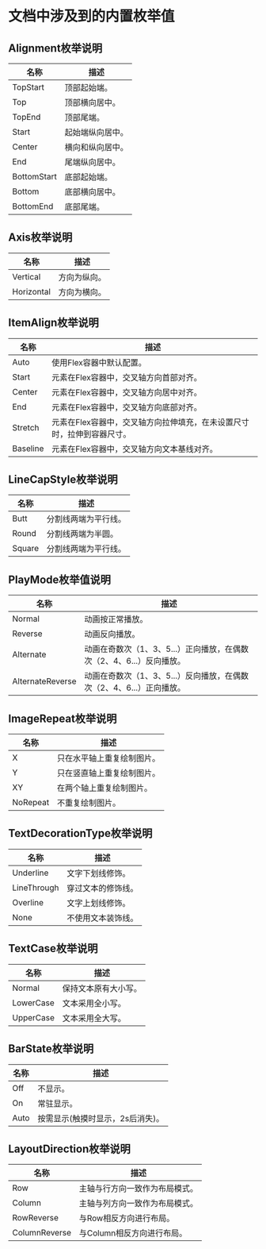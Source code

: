 # 文档中涉及到的内置枚举值

## Alignment枚举说明

| 名称 | 描述 | 
| -------- | -------- |
| TopStart | 顶部起始端。 | 
| Top | 顶部横向居中。 | 
| TopEnd | 顶部尾端。 | 
| Start | 起始端纵向居中。 | 
| Center | 横向和纵向居中。 | 
| End | 尾端纵向居中。 | 
| BottomStart | 底部起始端。 | 
| Bottom | 底部横向居中。 | 
| BottomEnd | 底部尾端。 | 


## Axis枚举说明

| 名称 | 描述 | 
| -------- | -------- |
| Vertical | 方向为纵向。 | 
| Horizontal | 方向为横向。 | 


## ItemAlign枚举说明

| 名称 | 描述 | 
| -------- | -------- |
| Auto | 使用Flex容器中默认配置。 | 
| Start | 元素在Flex容器中，交叉轴方向首部对齐。 | 
| Center | 元素在Flex容器中，交叉轴方向居中对齐。 | 
| End | 元素在Flex容器中，交叉轴方向底部对齐。 | 
| Stretch | 元素在Flex容器中，交叉轴方向拉伸填充，在未设置尺寸时，拉伸到容器尺寸。 | 
| Baseline | 元素在Flex容器中，交叉轴方向文本基线对齐。 | 


## LineCapStyle枚举说明

| 名称 | 描述 | 
| -------- | -------- |
| Butt | 分割线两端为平行线。 | 
| Round | 分割线两端为半圆。 | 
| Square | 分割线两端为平行线。 | 


## PlayMode枚举值说明

| 名称 | 描述 | 
| -------- | -------- |
| Normal | 动画按正常播放。 | 
| Reverse | 动画反向播放。 | 
| Alternate | 动画在奇数次（1、3、5...）正向播放，在偶数次（2、4、6...）反向播放。 | 
| AlternateReverse | 动画在奇数次（1、3、5...）反向播放，在偶数次（2、4、6...）正向播放。 | 


## ImageRepeat枚举说明

| 名称 | 描述 | 
| -------- | -------- |
| X | 只在水平轴上重复绘制图片。 | 
| Y | 只在竖直轴上重复绘制图片。 | 
| XY | 在两个轴上重复绘制图片。 | 
| NoRepeat | 不重复绘制图片。 | 


## TextDecorationType枚举说明

| 名称 | 描述 | 
| -------- | -------- |
| Underline | 文字下划线修饰。 | 
| LineThrough | 穿过文本的修饰线。 | 
| Overline | 文字上划线修饰。 | 
| None | 不使用文本装饰线。 | 


## TextCase枚举说明

| 名称 | 描述 | 
| -------- | -------- |
| Normal | 保持文本原有大小写。 | 
| LowerCase | 文本采用全小写。 | 
| UpperCase | 文本采用全大写。 | 


## BarState枚举说明

| 名称 | 描述 | 
| -------- | -------- |
| Off | 不显示。 | 
| On | 常驻显示。 | 
| Auto | 按需显示(触摸时显示，2s后消失)。 | 
## LayoutDirection枚举说明

| 名称 | 描述 | 
| -------- | -------- |
| Row | 主轴与行方向一致作为布局模式。 | 
| Column | 主轴与列方向一致作为布局模式。 | 
| RowReverse | 与Row相反方向进行布局。 | 
| ColumnReverse | 与Column相反方向进行布局。 | 